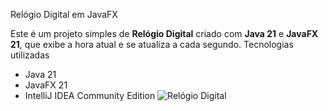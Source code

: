 Relógio Digital em JavaFX

Este é um projeto simples de **Relógio Digital** criado com **Java 21** e **JavaFX 21**, que exibe a hora atual e se atualiza a cada segundo.
Tecnologias utilizadas
- Java 21
- JavaFX 21
- IntelliJ IDEA Community Edition
![Relógio Digital](src/main/java/img/img.png)
